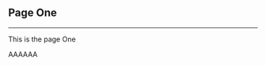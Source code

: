 [conciso]: <> (Category: blog)
[conciso]: <> (Author: PedroHenrique)	
[conciso]: <> (Date: 13:41:41 27/06/2016)
[conciso]: <> (Template: default)
[conciso]: <> (Title: This is a Custom Title)
[conciso]: <> (Visible: false)

## Page One
----

This is the page One


AAAAAA
